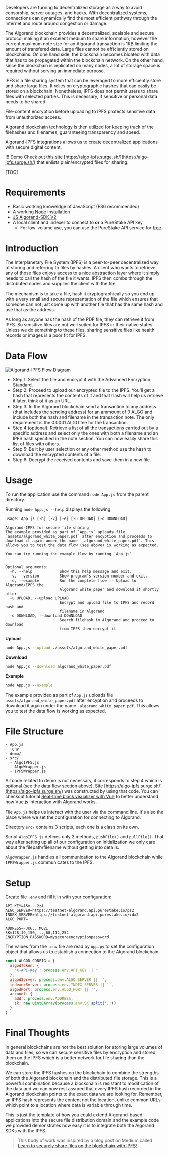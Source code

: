 Developers are turning to decentralized storage as a way to avoid censorship, server outages, and hacks. With decentralized systems, connections can dynamically find the most efficient pathway through the Internet and route around congestion or damage.

The Algorand blockchain provides a decentralized, scalable and secure protocol making it an excelent medium to share information, however the current maximum note size for an Algorand transaction is 1KB limiting the amount of transfered data.
Large files cannot be efficiently stored on blockchains. On one hand side, the blockchain becomes bloated with data that has to be propagated within the blockchain network. On the other hand, since the blockchain is replicated on many nodes, a lot of storage space is required without serving an immediate purpose.

IPFS is a file sharing system that can be leveraged to more efficiently store and share large files. It relies on cryptographic hashes that can easily be stored on a blockchain. Nonetheless, IPFS does not permit users to share files with selected parties. This is necessary, if sensitive or personal data needs to be shared.

File-content encryption before uploading to IPFS protects sensitive data from unauthorized access.

Algorand blockchain technology is then utilized for keeping track of the filehashes and filenames, guaranteeing transparency and speed.

Algorand-IPFS integrations allows us to create decentralized applications with secure digital content.

!!! Demo
Check out this site [https://algo-ipfs.surge.sh/](https://algo-ipfs.surge.sh/) that enlists plain/encrypted files for sharing.

[TOC]

# Requirements 

* Basic working knoweldge of JavaScript (ES6 recommended)
* A working [Node](https://nodejs.org/) installation
* [JS Algorand-SDK V2](https://github.com/algorand/js-algorand-sdk)
* A local client and indexer to connect to **or** a PureStake API key
  * For low-volume use, you can use the PureStake API service for [free](https://www.purestake.com/technology/algorand-api/). 

# Introduction

The Interplanetary File System (IPFS) is a peer-to-peer decentralized way of storing and referring to files by hashes. A client who wants to retrieve any of those files enjoys access to a nice abstraction layer where it simply needs to call the hash of the file it wants. IPFS then combs through the distributed nodes and supplies the client with the file.

The mechanism is to take a file, hash it cryptographically so you end up with a very small and secure representation of the file which ensures that someone can not just come up with another file that has the same hash and use that as the address.

As long as anyone has the hash of the PDF file, they can retrieve it from IPFS. So sensitive files are not well suited for IPFS in their native states. Unless we do something to these files, sharing sensitive files like health records or images is a poor fit for IPFS.

# Data Flow

![Algorand-IPFS Flow Diagram](assets/algo-ipfs-flow.png?raw=true "Algorand-IPFS Flow Diagram")

+ Step 1: Select the file and encrypt it with the Advanced Encryption Standard.
+ Step 2: Proceed to upload our encrypted file to the IPFS. You'll get a hash that represents the contents of it and that hash will help us retrieve it later, think of it as an URL.
+ Step 3: In the Algorand blockchain send a transaction to any address (that includes the sending address) for an ammount of 0 ALGO and include both the hash and filename in the transaction note. The only requirement is the 0.0001 ALGO fee for the transaction.
+ Step 4 (optional): Retrieve a list of all the transactions carried out by a specific address and select only the ones with both a filename and an IPFS hash specified in the note section. You can now easily share this list of files with others.
+ Step 5: Be it by user selection or any other method use the hash to download the encrypted contents of a file.
+ Step 6: Decrypt the received contents and save them in a new file.

# Usage

To run the application use the command `node App.js` from the parent directory.

Running `node App.js --help` displays the following:

```
usage: App.js [-h] [-v] [-e] [-u UPLOAD] [-d DOWNLOAD]

Algorand-IPFS for secure file sharing
The example provided as part of `App.js` uploads file `assets/algorand_white_paper.pdf` after encyption and proceeds to download it again under the name `_algorand_white_paper.pdf`. This allows you to test the data flow (see above) is working as expected.

You can try running the example flow by running `App.js`


Optional arguments:
  -h, --help            Show this help message and exit.
  -v, --version         Show program's version number and exit.
  -e, --example         Run the complete flow -- Upload to Algorand/IPFS the
                        Algorand white paper and download it shortly after
  -u UPLOAD, --upload UPLOAD
                        Encrypt and upload file to IPFS and record hash and
                        filename in Algorand
  -d DOWNLOAD, --download DOWNLOAD
                        Search filehash in Algorand and proceed to download
                        from IPFS then decrypt it
```

**Upload**

```bash
node App.js --upload ./assets/algorand_white_paper.pdf
```

**Download**

```bash
node App.js --download algorand_white_paper.pdf
```

**Example**

```bash
node App.js --example
```

The example provided as part of `App.js` uploads file `assets/algorand_white_paper.pdf` after encyption and proceeds to download it again under the name `_algorand_white_paper.pdf`. This allows you to test the data flow is working as expected.

# File Structure

```
- App.js
- .env
- demo/
- src/
  - AlgoIPFS.js
  - AlgoWrapper.js
  - IPFSWrapper.js
```

All code related to demo is not necessary, it corresponds to step 4 which is optional (see the data flow section above). Site [https://algo-ipfs.surge.sh/](https://algo-ipfs.surge.sh/) was constructed by using that code. You can checkout tutorial [Real-time block visualizer with Vue](https://developer.algorand.org/tutorials/real-time-block-visualizer-vue/) to better understand how Vue.js interaction with Algorand works.

File `App.js` helps us interact with the user via the command line. It's also the place where we set the configuration for connecting to Algorand.

Directory `src/` contains 3 scripts, each one is a class on its own.

Script `AlgoIPFS.js` defines only 2 methods, `pushFile()` and `pullFile()`. That way after setting up all of our configuration on initialization we only care about the filepath/filename without getting into details.

`AlgoWrapper.js` handles all communication to the Algorand blockchain while `IPFSWrapper.js` communicates to the IPFS.

# Setup

Create file `.env` and fill it in with your configuration:

```
API_KEY=A5x...2zA
ALGO_SERVER=https://testnet-algorand.api.purestake.io/ps2
INDEX_SERVER=https://testnet-algorand.api.purestake.io/idx2
ALGO_PORT=

ADDRESS=F3K6...MU2I
SK=128,19,150,...,68,112,254
ENCRYPTION_PASSWORD=mysecureencryptionpassword 
```

The values from the `.env` file are read by `App.py` to set the configuration object that allows us to establish a connection to the Algorand blockchain.

```js
const ALGOD_CONFIG = {
  algodToken: {
    'X-API-Key': process.env.API_KEY || ''
  },
  algodServer: process.env.ALGO_SERVER || '',
  indexerServer: process.env.INDEX_SERVER || '',
  algodPort: process.env.ALGO_PORT || '',
  account: {
    addr: process.env.ADDRESS,
    sk: new Uint8Array(process.env.SK.split(','))
  }
}
```

# Final Thoughts

In general blockchains are not the best solution for storing large volumes of data and files, so we can secure sensitive files by encryption and stored them on the IPFS which is a better network for file sharing than the blockchain.

We can store the IPFS hashes on the blockchain to combine the strengths of both the Algorand blockchain and the distributed file storage. This is a powerful combination because a blockchain is resistant to modification of the data and we can now rest assured that every IPFS hash recorded in the Algorand blockchain points to the exact data we are looking for. Remember, an IPFS hash represents the content not the location, unlike common URLs which point to a location where data is variable through time.

This is just the template of how you could extend Algorand-based applications into the secure file distribution domain and the example code we provided demonstrates how easy it is to integrate both the Algorand SDKs with the IPFS.

> This body of work was inspired by a blog post on Medium called [Learn to securely share files on the blockchain with IPFS!](https://medium.com/@mycoralhealth/learn-to-securely-share-files-on-the-blockchain-with-ipfs-219ee47df54c)
